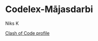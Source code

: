 # Codelex-Mājasdarbi

Niks K

[Clash of Code profile](https://www.codingame.com/profile/6e60a0b028b8d175e8a5238d0156b3505273515)
